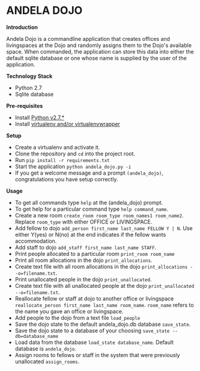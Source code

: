 ANDELA DOJO
===========

**Introduction**

Andela Dojo is a commandline application that creates offices and livingspaces at the Dojo and randomly assigns them to the 
Dojo's available space. When commanded, the application can store this data into either the default sqlite database or 
one whose name is supplied by the user of the application.

**Technology Stack**
* Python 2.7
* Sqlite database

**Pre-requisites**
* Install [Python v2.7.*](https://www.python.org/downloads/)
* Install [virtualenv and/or virtualenvwrapper](http://docs.python-guide.org/en/latest/dev/virtualenvs/)

**Setup**
* Create a virtualenv and activate it.
* Clone the repository and `cd` into the project root.
* Run `pip install -r requirements.txt`
* Start the application `python andela_dojo.py -i`
* If you get a welcome message and a prompt ```(andela_dojo)```, congratulations you have setup correctly.

**Usage**
* To get all commands type `help` at the (andela_dojo) prompt. 
* To get help for a particular command type `help command_name`.
* Create a new room `create_room room_type room_names1 room_name2`. Replace `room_type` with either OFFICE or LIVINGSPACE.
* Add fellow to dojo `add_person first_name last_name FELLOW Y | N`. Use either Y(yes) or N(no) at the end 
indicates if the fellow wants accommodation.
* Add staff to dojo `add_staff first_name last_name STAFF`.
* Print people allocated to a particular room `print_room room_name`
* Print all room allocations in the dojo `print_allocations`.
* Create text file with all room allocations in the dojo `print_allocations --o=filename.txt`.
* Print unallocated people in the dojo `print_unallocated`.
* Create text file with all unallocated people at the dojo `print_unallocated --o=filename.txt`. 
* Reallocate fellow or staff at dojo to another office or livingspace `reallocate_person first_name last_name room_name`. 
`room_name` refers to the name you gave an office or livingspace.
* Add people to the dojo from a text file `load_people`
* Save the dojo state to the default andela_dojo.db database `save_state`.
* Save the dojo state to a database of your choosing `save_state --db=database_name`
* Load data from the database `load_state database_name`. Default database is ```andela_dojo```.
* Assign rooms to fellows or staff in the system that were previously unallocated `assign_rooms`. 
 


